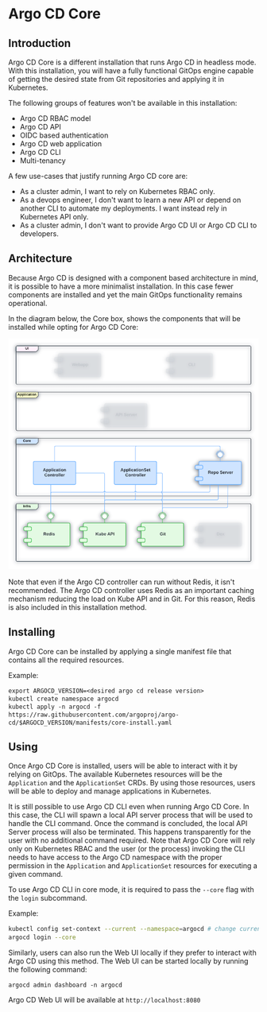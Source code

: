 # Argo CD Core

## Introduction

Argo CD Core is a different installation that runs Argo CD in headless
mode. With this installation, you will have a fully functional GitOps
engine capable of getting the desired state from Git repositories and
applying it in Kubernetes.

The following groups of features won't be available in this
installation:

- Argo CD RBAC model
- Argo CD API
- OIDC based authentication
- Argo CD web application
- Argo CD CLI
- Multi-tenancy

A few use-cases that justify running Argo CD core are:

- As a cluster admin, I want to rely on Kubernetes RBAC only.
- As a devops engineer, I don't want to learn a new API or depend on
  another CLI to automate my deployments. I want instead rely in
  Kubernetes API only.
- As a cluster admin, I don't want to provide Argo CD UI or Argo CD
  CLI to developers.

## Architecture

Because Argo CD is designed with a component based architecture in
mind, it is possible to have a more minimalist installation. In this
case fewer components are installed and yet the main GitOps
functionality remains operational.

In the diagram below, the Core box, shows the components that will be
installed while opting for Argo CD Core:

![Argo CD Core](../assets/argocd-core-components.png)

Note that even if the Argo CD controller can run without Redis, it
isn't recommended. The Argo CD controller uses Redis as an important
caching mechanism reducing the load on Kube API and in Git. For this
reason, Redis is also included in this installation method.

## Installing

Argo CD Core can be installed by applying a single manifest file that
contains all the required resources.

Example:

```
export ARGOCD_VERSION=<desired argo cd release version>
kubectl create namespace argocd
kubectl apply -n argocd -f https://raw.githubusercontent.com/argoproj/argo-cd/$ARGOCD_VERSION/manifests/core-install.yaml
```

## Using

Once Argo CD Core is installed, users will be able to interact with it
by relying on GitOps. The available Kubernetes resources will be the
`Application` and the `ApplicationSet` CRDs. By using those resources,
users will be able to deploy and manage applications in Kubernetes.

It is still possible to use Argo CD CLI even when running Argo CD
Core. In this case, the CLI will spawn a local API server process that
will be used to handle the CLI command. Once the command is concluded,
the local API Server process will also be terminated. This happens
transparently for the user with no additional command required. Note
that Argo CD Core will rely only on Kubernetes RBAC and the user (or
the process) invoking the CLI needs to have access to the Argo CD
namespace with the proper permission in the `Application` and
`ApplicationSet` resources for executing a given command.

To use Argo CD CLI in core mode, it is required to pass the `--core`
flag with the `login` subcommand.

Example:

```bash
kubectl config set-context --current --namespace=argocd # change current kube context to argocd namespace
argocd login --core
```

Similarly, users can also run the Web UI locally if they prefer to
interact with Argo CD using this method. The Web UI can be started
locally by running the following command:

```
argocd admin dashboard -n argocd
```

Argo CD Web UI will be available at `http://localhost:8080`

